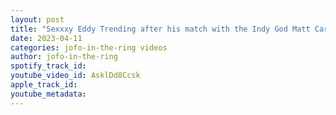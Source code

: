 ```yaml
---
layout: post
title: "Sexxxy Eddy Trending after his match with the Indy God Matt Cardona"
date: 2023-04-11
categories: jofo-in-the-ring videos
author: jofo-in-the-ring
spotify_track_id: 
youtube_video_id: AsklDd8Ccsk
apple_track_id: 
youtube_metadata: 
---
```

